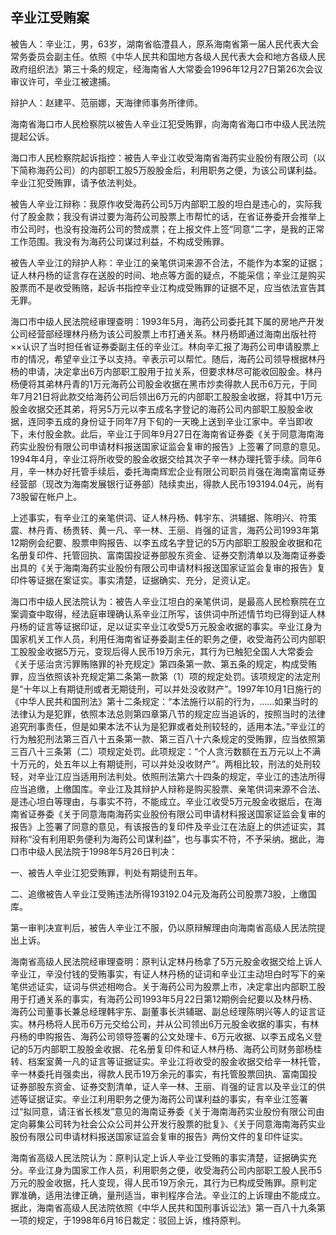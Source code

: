 ## 辛业江受贿案

被告人：辛业江，男，63岁，湖南省临澧县人，原系海南省第一届人民代表大会常务委员会副主任。依照《中华人民共和国地方各级人民代表大会和地方各级人民政府组织法》第三十条的规定，经海南省人大常委会1996年12月27日第26次会议审议许可，辛业江被逮捕。

辩护人：赵建平、范丽娜，天海律师事务所律师。

海南省海口市人民检察院以被告人辛业江犯受贿罪，向海南省海口市中级人民法院提起公诉。

海口市人民检察院起诉指控：被告人辛业江收受海南省海药实业股份有限公司（以下简称海药公司）的内部职工股5万股股金后，利用职务之便，为该公司谋利益。辛业江犯受贿罪，请予依法判处。

被告人辛业江辩称：我原作收受海药公司5万内部职工股的坦白是违心的，实际我付了股金款；我没有讲过要为海药公司股票上市帮忙的话，在省证券委开会推举上市公司时，也没有投海药公司的赞成票；在上报文件上签“同意”二字，是我的正常工作范围。我没有为海药公司谋过利益，不构成受贿罪。

被告人辛业江的辩护人称：辛业江的亲笔供词来源不合法，不能作为本案的证据；证人林丹杨的证言存在送股的时间、地点等方面的疑点，不能采信；辛业江是购买股票而不是收受贿赂，起诉书指控辛业江构成受贿罪的证据不足，应当依法宣告其无罪。

海口市中级人民法院经审理查明：1993年5月，海药公司委托其下属的房地产开发公司经营部经理林丹杨为该公司股票上市打通关系。林丹杨即通过海南出版社符××认识了当时担任省证券委副主任的辛业江。林向辛汇报了海药公司申请股票上市的情况，希望辛业江予以支持。辛表示可以帮忙。随后，海药公司领导根据林丹杨的申请，决定拿出6万内部职工股用于拉关系，但要求林尽可能收回股金。林丹杨便将其弟林丹青的1万元海药公司股金收据在黑市炒卖得款人民币6万元，于同年7月21日将此款交给海药公司后领出6万元的内部职工股股金收据，将其中1万元股金收据交还其弟，将另5万元以李五成名字登记的海药公司内部职工股股金收据，连同李五成的身份证于同年7月下旬的一天晚上送到辛业江家中。辛当即收下，未付股金款。此后，辛业江于同年9月27日在海南省证券委《关于同意海南海药实业股份有限公司申请材料报送国家证监会复审的报告》上签署了同意的意见。1994年4月，辛业江将所收受的股金收据交给其次子辛一林办理托管手续。同年6月，辛一林办好托管手续后，委托海南辉宏企业有限公司职员肖强在海南富南证券经营部（现改为海南发展银行证券部）陆续卖出，得款人民币193194.04元，尚有73股留在帐户上。

上述事实，有辛业江的亲笔供词、证人林丹杨、韩宇东、洪辅据、陈明兴、符策震、林丹青、杨贵转、黄一凡、辛一林、王丽、肖强的证言，海药公司1993年第12期例会纪要、股票申购报告、以李五成名字登记的5万内部职工股股金收据和花名册复印件、托管回执、富南国投证券部股东资金、证券交割清单以及海南证券委出具的《关于海南海药实业股份有限公司申请材料报送国家证监会复审的报告》复印件等证据在案证实。事实清楚，证据确实、充分，足资认定。

海口市中级人民法院认为：被告人辛业江坦白的亲笔供词，是最高人民检察院在立案调查中取得，经法庭审理确认系辛业江所写，该供词中所述情节均已得到证人林丹杨的证言等证据印证，足以证实辛业江收受5万元股金收据的事实。辛业江身为国家机关工作人员，利用任海南省证券委副主任的职务之便，收受海药公司内部职工股股金收据5万元，变现后得人民币19万余元，其行为已触犯全国人大常委会《关于惩治贪污罪贿赂罪的补充规定》第四条第一款、第五条的规定，构成受贿罪，应当依照该补充规定第二条第一款第（1）项的规定处罚。该项规定的法定刑是“十年以上有期徒刑或者无期徒刑，可以并处没收财产”。1997年10月1日施行的《中华人民共和国刑法》第十二条规定：“本法施行以前的行为，……如果当时的法律认为是犯罪，依照本法总则第四章第八节的规定应当追诉的，按照当时的法律追究刑事责任，但是如果本法不认为是犯罪或者处刑较轻的，适用本法。”辛业江的行为触犯刑法第三百八十五条第一款、第三百八十六条规定的受贿罪，应当依照第三百八十三条第（二）项规定处罚。此项规定：“个人贪污数额在五万元以上不满十万元的，处五年以上有期徒刑，可以并处没收财产”。两相比较，刑法的处刑较轻，对辛业江应当适用刑法判处。依照刑法第六十四条的规定，辛业江的违法所得应当追缴，上缴国库。辛业江及其辩护人辩称是购买股票、亲笔供词来源不合法、是违心坦白等理由，与事实不符，不能成立。辛业江收受5万元股金收据后，在海南省证券委《关于同意海南海药实业股份有限公司申请材料报送国家证监会复审的报告》上签署了同意的意见，有该报告的复印件及辛业江在法庭上的供述证实，其辩称“没有利用职务便利为海药公司谋利益”，也与事实不符，不予采纳。据此，海口市中级人民法院于1998年5月26日判决：

一、被告人辛业江犯受贿罪，判处有期徒刑五年。

二、追缴被告人辛业江受贿违法所得193192.04元及海药公司股票73股，上缴国库。

第一审判决宣判后，被告人辛业江不服，仍以原辩解理由向海南省高级人民法院提出上诉。

海南省高级人民法院经审理查明：原判认定林丹杨拿了5万元股金收据交给上诉人辛业江，辛没付钱的受贿事实，有证人林丹杨的证词和辛业江主动坦白时写下的亲笔供述证实，证词与供述相吻合。关于海药公司为股票上市，决定拿出内部职工股用于打通关系的事实，有海药公司1993年5月22日第12期例会纪要以及林丹杨、海药公司董事长兼总经理韩宇东、副董事长洪辅琚、副总经理陈明兴等人的证言证实。林丹杨将人民币6万元交给公司，并从公司领出6万元股金收据的事实，有林丹杨的申购报告、海药公司领导签署的公文处理卡、6万元收据、以李五成名义登记的5万内部职工股股金收据、花名册复印件和证人林丹杨、海药公司财务部杨桂转、档案室黄一凡的证言等证据证实。辛业江将收受的股金收据交给辛一林托管，辛一林委托肖强卖出，得款人民币19万余元的事实，有托管股票回执、富南国投证券部股东资金、证券交割清单，证人辛一林、王丽、肖强的证言以及辛业江的供述等证据证实。辛业江利用职务之便为海药公司谋利益的事实，有辛业江签署过“拟同意，请汪省长核发”意见的海南证券委《关于海南海药实业股份有限公司由定向募集公司转为社会公众公司并公开发行股票的批复》、《关于同意海南海药实业股份有限公司申请材料报送国家证监会复审的报告》两份文件的复印件证实。

海南省高级人民法院认为：原判认定上诉人辛业江受贿的事实清楚，证据确实充分。辛业江身为国家工作人员，利用职务之便，收受海药公司内部职工股人民币5万元的股金收据，托人变现，得人民币19万余元，其行为已构成受贿罪。原判定罪准确，适用法律正确，量刑适当，审判程序合法。辛业江的上诉理由不能成立。据此，海南省高级人民法院依照《中华人民共和国刑事诉讼法》第一百八十九条第一项的规定，于1998年6月16日裁定：驳回上诉，维持原判。

